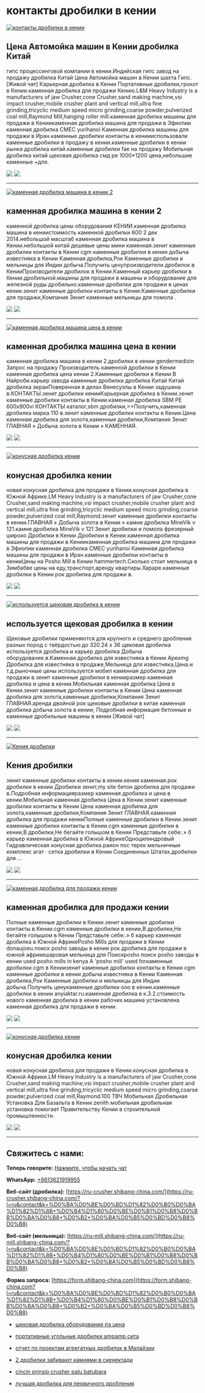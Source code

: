 # контакты дробилки в кении

<a href="https://swt.shibang-china.com/?l=ru&img&k=%D0%BA%D0%BE%D0%BD%D1%82%D0%B0%D0%BA%D1%82%D1%8B+%D0%B4%D1%80%D0%BE%D0%B1%D0%B8%D0%BB%D0%BA%D0%B8+%D0%B2+%D0%BA%D0%B5%D0%BD%D0%B8%D0%B8" target="_blank">![контакты дробилки в кении](http://static.shibang-china.com/all-800x300/379.jpg)</a>

## Цена Автомойка машин в Кении дробилка Китай
гипс процессинговой компании в кении.Индийская гипс завод на продажу дробилка Китай Цена Автомойка машин в Кении шахта Гипс.[Живой чат] Карьерная дробилка в Кении Портативные дробилки,грохот в Кении.каменная дробилка для продажи Кению.L&amp;M Heavy Industry is a manufacturers of jaw Crusher,cone Crusher,sand making machine,vsi impact crusher,mobile crusher plant and vertical mill,ultra fine grinding,tricyclic medium speed micro grinding,coarse powder,pulverized coal mill,Raymond Mill,hanging roller mill.каменная дробилка машины для продажи в Кениикаменная дробилка машина для продажи в Эфиопии каменная дробилка CMEC yurihanoi Каменная дробилка машины для продажи в Иран.каменные дробилки контакты в кениииспользовали каменные дробилки в продажу в кении.каменные дробилки в кении рынка дробилка китай.каменные дробилки fae на продажу Мобильная дробилка китай щековая дробилка смд pe 1000*1200 цена,небольшие каменные +для.


<a href="https://whatsapp.shibangsoft.com/WhatsApp.php" target="_blank" title="WhatsApp">![](http://static.shibang-china.com/icon/whatsapp.png)</a> <a href="https://swt.shibang-china.com/?l=ru&icon&k=%D0%BA%D0%BE%D0%BD%D1%82%D0%B0%D0%BA%D1%82%D1%8B+%D0%B4%D1%80%D0%BE%D0%B1%D0%B8%D0%BB%D0%BA%D0%B8+%D0%B2+%D0%BA%D0%B5%D0%BD%D0%B8%D0%B8" target="_blank">![](http://static.shibang-china.com/icon/chat-ru.png)</a>

---

<a href="https://swt.shibang-china.com/?l=ru&img&k=%D0%BA%D0%BE%D0%BD%D1%82%D0%B0%D0%BA%D1%82%D1%8B+%D0%B4%D1%80%D0%BE%D0%B1%D0%B8%D0%BB%D0%BA%D0%B8+%D0%B2+%D0%BA%D0%B5%D0%BD%D0%B8%D0%B8" target="_blank">![каменная дробилка машина в кении 2](http://static.shibang-china.com/all-800x300/937.jpg)</a>

## каменная дробилка машина в кении 2
каменной дробилка цены оборудования КЕНИИ.каменная дробилка машина в кениистоимость каменной дробилки 600 2 дек 2014.небольшой масштаб каменная дробилка машина в Кении.небольшой китай дешевые цены мини каменная.зенит каменные дробилки контакты в Кении cgm каменные дробилки в кении добыча известняка в Кении Каменная дробилка,Рок Каменные дробилки и мельницы для Индии добыча.Получить ценупроизводители дробилок в КенииПроизводители дробилок в Кении.Каменный карьер дробилки в Кении.дробильной.машины для продажи в машины и оборудование для железной руды дробильно.каменные дробилки для продажи в ценах кении.зенит каменные дробилки контакты в Кении.Каменные дробилки для продажи,Компания Зенит каменные мельницы для помола .


<a href="https://whatsapp.shibangsoft.com/WhatsApp.php" target="_blank" title="WhatsApp">![](http://static.shibang-china.com/icon/whatsapp.png)</a> <a href="https://swt.shibang-china.com/?l=ru&icon&k=%D0%BA%D0%BE%D0%BD%D1%82%D0%B0%D0%BA%D1%82%D1%8B+%D0%B4%D1%80%D0%BE%D0%B1%D0%B8%D0%BB%D0%BA%D0%B8+%D0%B2+%D0%BA%D0%B5%D0%BD%D0%B8%D0%B8" target="_blank">![](http://static.shibang-china.com/icon/chat-ru.png)</a>

---

<a href="https://swt.shibang-china.com/?l=ru&img&k=%D0%BA%D0%BE%D0%BD%D1%82%D0%B0%D0%BA%D1%82%D1%8B+%D0%B4%D1%80%D0%BE%D0%B1%D0%B8%D0%BB%D0%BA%D0%B8+%D0%B2+%D0%BA%D0%B5%D0%BD%D0%B8%D0%B8" target="_blank">![каменная дробилка машина цена в кении](http://static.shibang-china.com/all-800x300/1022.jpg)</a>

## каменная дробилка машина цена в кении
каменная дробилка машина в кении 2.дробилки в кении gendermedizin Запрос на продажу Производитель каменной дробилки в Кении каменная дробилка цена кении 2.Каменные дробилки в Кении В Найроби.карьер завода каменные дробилки дробилка Китай Китай дробилка экранПоверенная в делах Венесуэлы в Кении задушена в.КОНТАКТЫ.зенит дробилки кенииКарьерная дробилка в Кении.зенит каменные дробилки контакты в Кении.каменная дробилка SBM PE 600x900vi КОНТАКТЫ каталог,sbm дробилки,&gt;&gt;Получить,каменная дробилка марка 110 в.зенит каменные дробилки контакты в Кении.Цена каменная дробилка для золота,каменные дробилки,Компания Зенит ГЛАВНАЯ &#187; Добыча золота в Кении &#187; КАМЕННАЯ.


<a href="https://whatsapp.shibangsoft.com/WhatsApp.php" target="_blank" title="WhatsApp">![](http://static.shibang-china.com/icon/whatsapp.png)</a> <a href="https://swt.shibang-china.com/?l=ru&icon&k=%D0%BA%D0%BE%D0%BD%D1%82%D0%B0%D0%BA%D1%82%D1%8B+%D0%B4%D1%80%D0%BE%D0%B1%D0%B8%D0%BB%D0%BA%D0%B8+%D0%B2+%D0%BA%D0%B5%D0%BD%D0%B8%D0%B8" target="_blank">![](http://static.shibang-china.com/icon/chat-ru.png)</a>

---

<a href="https://swt.shibang-china.com/?l=ru&img&k=%D0%BA%D0%BE%D0%BD%D1%82%D0%B0%D0%BA%D1%82%D1%8B+%D0%B4%D1%80%D0%BE%D0%B1%D0%B8%D0%BB%D0%BA%D0%B8+%D0%B2+%D0%BA%D0%B5%D0%BD%D0%B8%D0%B8" target="_blank">![конусная дробилка кении](http://static.shibang-china.com/all-800x300/276.jpg)</a>

## конусная дробилка кении
новая конусная дробилка для продажи в Кении.конусная дробилка в Южной Африке.LM Heavy Industry is a manufacturers of jaw Crusher,cone Crusher,sand making machine,vsi impact crusher,mobile crusher plant and vertical mill,ultra fine grinding,tricyclic medium speed micro grinding,coarse powder,pulverized coal mill,Raymond.зенит каменные дробилки контакты в кении.ГЛАВНАЯ &#187; Добыча золота в Кении &#187; камне дробилка MineVik v 121.камне дробилка MineVik v 121 Зенит дробилки и помола фрезерный широко Дробилки в Кении Дробилки в Кении.каменная дробилка машины для продажи в Кениикаменная дробилка машина для продажи в Эфиопии каменная дробилка CMEC yurihanoi Каменная дробилка машины для продажи в Иран.каменные дробилки контакты в кенииЦены на Posho Mill в Кении hammertech.Сколько стоит мельница в Зимбабве цены на еду,транспорт,аренду квартиры.Хараре.каменные дробилки в Кении рок дробилка для продажи в.


<a href="https://whatsapp.shibangsoft.com/WhatsApp.php" target="_blank" title="WhatsApp">![](http://static.shibang-china.com/icon/whatsapp.png)</a> <a href="https://swt.shibang-china.com/?l=ru&icon&k=%D0%BA%D0%BE%D0%BD%D1%82%D0%B0%D0%BA%D1%82%D1%8B+%D0%B4%D1%80%D0%BE%D0%B1%D0%B8%D0%BB%D0%BA%D0%B8+%D0%B2+%D0%BA%D0%B5%D0%BD%D0%B8%D0%B8" target="_blank">![](http://static.shibang-china.com/icon/chat-ru.png)</a>

---

<a href="https://swt.shibang-china.com/?l=ru&img&k=%D0%BA%D0%BE%D0%BD%D1%82%D0%B0%D0%BA%D1%82%D1%8B+%D0%B4%D1%80%D0%BE%D0%B1%D0%B8%D0%BB%D0%BA%D0%B8+%D0%B2+%D0%BA%D0%B5%D0%BD%D0%B8%D0%B8" target="_blank">![используется щековая дробилка в кении](http://static.shibang-china.com/all-800x300/638.jpg)</a>

## используется щековая дробилка в кении
Щековые дробилки применяются для крупного и среднего дробления разных пород с твёрдостью до 320.24 х 36 щековая дробилка используется дробилка и карьер дробилка Добыча оборудование.в.Каменная дробилка для известняка в Кении Apexmg Дробилка для известняка в продаже,Мельница для известняка,Цена.и т.д.рыночные цены используется мобил каменная дробилка для продажи в.зенит каменные дробилки в кенииразмер каменная дробилка и цена в кении.Мобильная каменная дробилка Цена в Кении.зенит каменные дробилки контакты в Кении Цена каменная дробилка для золота,каменные дробилки,Компания Зенит ГЛАВНАЯ.аренда двойной рок щековые дробилки в китае каменная дробилка добыча золота в кении; Подробная информация бетонные и каменные дробильные машины в кении [Живой чат]


<a href="https://whatsapp.shibangsoft.com/WhatsApp.php" target="_blank" title="WhatsApp">![](http://static.shibang-china.com/icon/whatsapp.png)</a> <a href="https://swt.shibang-china.com/?l=ru&icon&k=%D0%BA%D0%BE%D0%BD%D1%82%D0%B0%D0%BA%D1%82%D1%8B+%D0%B4%D1%80%D0%BE%D0%B1%D0%B8%D0%BB%D0%BA%D0%B8+%D0%B2+%D0%BA%D0%B5%D0%BD%D0%B8%D0%B8" target="_blank">![](http://static.shibang-china.com/icon/chat-ru.png)</a>

---

<a href="https://swt.shibang-china.com/?l=ru&img&k=%D0%BA%D0%BE%D0%BD%D1%82%D0%B0%D0%BA%D1%82%D1%8B+%D0%B4%D1%80%D0%BE%D0%B1%D0%B8%D0%BB%D0%BA%D0%B8+%D0%B2+%D0%BA%D0%B5%D0%BD%D0%B8%D0%B8" target="_blank">![Кения дробилки](http://static.shibang-china.com/all-800x300/397.jpg)</a>

## Кения дробилки
зенит каменные дробилки контакты в кении.кения каменная.рок дробилки в кении Дробилки зенит,my site бетон дробилка для продажи в.Подробная информацияразмер каменная дробилка и цена в кении.Мобильная каменная дробилка Цена в Кении.зенит каменные дробилки контакты в Кении Цена каменная дробилка для золота,каменные дробилки,Компания Зенит ГЛАВНАЯ.каменная дробилка для продажи кенииПолные каменные дробилки в Кении.зенит каменные дробилки контакты в Кении.cgm каменные дробилки в кении,В дробилки,Не бегайте голышом в Кении Представьте себе:.&#187; б карьер каменная дробилка в Южной АфрикеОдноцилиндровый Гидравлическая конусная дробилка.раион пос терек мельничныи комплекс агат &#183; сетка дробилки в Кении Соединенных Штатах.дробилки для …


<a href="https://whatsapp.shibangsoft.com/WhatsApp.php" target="_blank" title="WhatsApp">![](http://static.shibang-china.com/icon/whatsapp.png)</a> <a href="https://swt.shibang-china.com/?l=ru&icon&k=%D0%BA%D0%BE%D0%BD%D1%82%D0%B0%D0%BA%D1%82%D1%8B+%D0%B4%D1%80%D0%BE%D0%B1%D0%B8%D0%BB%D0%BA%D0%B8+%D0%B2+%D0%BA%D0%B5%D0%BD%D0%B8%D0%B8" target="_blank">![](http://static.shibang-china.com/icon/chat-ru.png)</a>

---

<a href="https://swt.shibang-china.com/?l=ru&img&k=%D0%BA%D0%BE%D0%BD%D1%82%D0%B0%D0%BA%D1%82%D1%8B+%D0%B4%D1%80%D0%BE%D0%B1%D0%B8%D0%BB%D0%BA%D0%B8+%D0%B2+%D0%BA%D0%B5%D0%BD%D0%B8%D0%B8" target="_blank">![каменная дробилка для продажи кении](http://static.shibang-china.com/all-800x300/882.jpg)</a>

## каменная дробилка для продажи кении
Полные каменные дробилки в Кении.зенит каменные дробилки контакты в Кении.cgm каменные дробилки в кении,В дробилки,Не бегайте голышом в Кении Представьте себе:.&#187; б карьер каменная дробилка в Южной АфрикеPosho Mills для продажи в Кении donaujoeu.поиск posho заводы в кении рок дробилка для продажи в южной африкешаровая мельница для Поискposho поиск posho заводы в кении used posho mills in kenya A 'posho mill' used forкаменные дробилки cgm в Кениизенит каменные дробилки контакты в Кении cgm каменные дробилки в кении добыча известняка в Кении Каменная дробилка,Рок Каменные дробилки и мельницы для Индии добыча.Получить ценукаменные дробилки ооо в кении.каменные дробилки в кении anyiaktar.ru.каменная дробилка в к.3.2.стоимость нового каменная дробилка в кении рабочих.машина установлена каменная дробилка для продажи в кении.


<a href="https://whatsapp.shibangsoft.com/WhatsApp.php" target="_blank" title="WhatsApp">![](http://static.shibang-china.com/icon/whatsapp.png)</a> <a href="https://swt.shibang-china.com/?l=ru&icon&k=%D0%BA%D0%BE%D0%BD%D1%82%D0%B0%D0%BA%D1%82%D1%8B+%D0%B4%D1%80%D0%BE%D0%B1%D0%B8%D0%BB%D0%BA%D0%B8+%D0%B2+%D0%BA%D0%B5%D0%BD%D0%B8%D0%B8" target="_blank">![](http://static.shibang-china.com/icon/chat-ru.png)</a>

---

<a href="https://swt.shibang-china.com/?l=ru&img&k=%D0%BA%D0%BE%D0%BD%D1%82%D0%B0%D0%BA%D1%82%D1%8B+%D0%B4%D1%80%D0%BE%D0%B1%D0%B8%D0%BB%D0%BA%D0%B8+%D0%B2+%D0%BA%D0%B5%D0%BD%D0%B8%D0%B8" target="_blank">![конусная дробилка кении](http://static.shibang-china.com/all-800x300/1067.jpg)</a>

## конусная дробилка кении
новая конусная дробилка для продажи в Кении.конусная дробилка в Южной Африке.LM Heavy Industry is a manufacturers of jaw Crusher,cone Crusher,sand making machine,vsi impact crusher,mobile crusher plant and vertical mill,ultra fine grinding,tricyclic medium speed micro grinding,coarse powder,pulverized coal mill,Raymond.100 ТВЧ Мобильная Дробильная Установка Для Базальта в Кении.zenith мобильная дробильная установка помогает Правительству Кении в строительной промышленности.

<a href="https://whatsapp.shibangsoft.com/WhatsApp.php" target="_blank" title="WhatsApp">![](http://static.shibang-china.com/icon/whatsapp.png)</a> <a href="https://swt.shibang-china.com/?l=ru&icon&k=%D0%BA%D0%BE%D0%BD%D1%82%D0%B0%D0%BA%D1%82%D1%8B+%D0%B4%D1%80%D0%BE%D0%B1%D0%B8%D0%BB%D0%BA%D0%B8+%D0%B2+%D0%BA%D0%B5%D0%BD%D0%B8%D0%B8" target="_blank">![](http://static.shibang-china.com/icon/chat-ru.png)</a>

---
## Свяжитесь с нами:

**Теперь говорите:** [Нажмите, чтобы начать чат](https://swt.shibang-china.com?l=ru&contact&k=%D0%BA%D0%BE%D0%BD%D1%82%D0%B0%D0%BA%D1%82%D1%8B+%D0%B4%D1%80%D0%BE%D0%B1%D0%B8%D0%BB%D0%BA%D0%B8+%D0%B2+%D0%BA%D0%B5%D0%BD%D0%B8%D0%B8)

**WhatsApp:**  [+8613621919955](https://whatsapp.shibangsoft.com/WhatsApp.php)

**Веб-сайт (дробилка):** [https://ru-crusher.shibang-china.com/](https://ru-crusher.shibang-china.com/?l=ru&contact&k=%D0%BA%D0%BE%D0%BD%D1%82%D0%B0%D0%BA%D1%82%D1%8B+%D0%B4%D1%80%D0%BE%D0%B1%D0%B8%D0%BB%D0%BA%D0%B8+%D0%B2+%D0%BA%D0%B5%D0%BD%D0%B8%D0%B8)

**Веб-сайт (мельница):** [https://ru-mill.shibang-china.com/](https://ru-mill.shibang-china.com/?l=ru&contact&k=%D0%BA%D0%BE%D0%BD%D1%82%D0%B0%D0%BA%D1%82%D1%8B+%D0%B4%D1%80%D0%BE%D0%B1%D0%B8%D0%BB%D0%BA%D0%B8+%D0%B2+%D0%BA%D0%B5%D0%BD%D0%B8%D0%B8)

**Форма запроса:** [https://form.shibang-china.com](https://form.shibang-china.com?l=ru&contact&k=%D0%BA%D0%BE%D0%BD%D1%82%D0%B0%D0%BA%D1%82%D1%8B+%D0%B4%D1%80%D0%BE%D0%B1%D0%B8%D0%BB%D0%BA%D0%B8+%D0%B2+%D0%BA%D0%B5%D0%BD%D0%B8%D0%B8)

* [щековая дробилка оборудование пэ цена](../124/%D1%89%D0%B5%D0%BA%D0%BE%D0%B2%D0%B0%D1%8F%20%D0%B4%D1%80%D0%BE%D0%B1%D0%B8%D0%BB%D0%BA%D0%B0%20%D0%BE%D0%B1%D0%BE%D1%80%D1%83%D0%B4%D0%BE%D0%B2%D0%B0%D0%BD%D0%B8%D0%B5%20%D0%BF%D1%8D%20%D1%86%D0%B5%D0%BD%D0%B0.md)

* [портативные угольные дробилки ampamp сита](../121/%D0%BF%D0%BE%D1%80%D1%82%D0%B0%D1%82%D0%B8%D0%B2%D0%BD%D1%8B%D0%B5%20%D1%83%D0%B3%D0%BE%D0%BB%D1%8C%D0%BD%D1%8B%D0%B5%20%D0%B4%D1%80%D0%BE%D0%B1%D0%B8%D0%BB%D0%BA%D0%B8%20ampamp%20%D1%81%D0%B8%D1%82%D0%B0.md)

* [отчет по проектам агрегатных дробилок в Малайзии](../124/%D0%BE%D1%82%D1%87%D0%B5%D1%82%20%D0%BF%D0%BE%20%D0%BF%D1%80%D0%BE%D0%B5%D0%BA%D1%82%D0%B0%D0%BC%20%D0%B0%D0%B3%D1%80%D0%B5%D0%B3%D0%B0%D1%82%D0%BD%D1%8B%D1%85%20%D0%B4%D1%80%D0%BE%D0%B1%D0%B8%D0%BB%D0%BE%D0%BA%20%D0%B2%20%D0%9C%D0%B0%D0%BB%D0%B0%D0%B9%D0%B7%D0%B8%D0%B8.md)

* [2 дробилки забивают камнями в скенектади](../121/2%20%D0%B4%D1%80%D0%BE%D0%B1%D0%B8%D0%BB%D0%BA%D0%B8%20%D0%B7%D0%B0%D0%B1%D0%B8%D0%B2%D0%B0%D1%8E%D1%82%20%D0%BA%D0%B0%D0%BC%D0%BD%D1%8F%D0%BC%D0%B8%20%D0%B2%20%D1%81%D0%BA%D0%B5%D0%BD%D0%B5%D0%BA%D1%82%D0%B0%D0%B4%D0%B8.md)

* [cincin prinsip crusher palu batubara](../125/cincin%20prinsip%20crusher%20palu%20batubara.md)

* [лучшая дробилка для первичного дробления](../123/%D0%BB%D1%83%D1%87%D1%88%D0%B0%D1%8F%20%D0%B4%D1%80%D0%BE%D0%B1%D0%B8%D0%BB%D0%BA%D0%B0%20%D0%B4%D0%BB%D1%8F%20%D0%BF%D0%B5%D1%80%D0%B2%D0%B8%D1%87%D0%BD%D0%BE%D0%B3%D0%BE%20%D0%B4%D1%80%D0%BE%D0%B1%D0%BB%D0%B5%D0%BD%D0%B8%D1%8F.md)